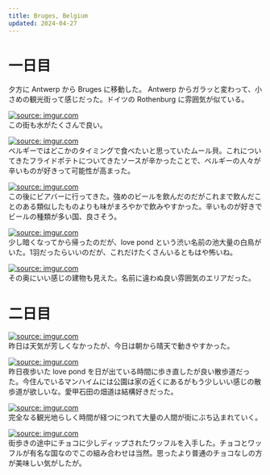 ```yaml
---
title: Bruges, Belgium
updated: 2024-04-27
---
```


# 一日目

夕方に Antwerp から Bruges に移動した。
Antwerp からガラッと変わって、小さめの観光街って感じだった。ドイツの Rothenburg に雰囲気が似ている。

<a href="https://imgur.com/kz5CXG7"><img src="https://i.imgur.com/kz5CXG7.jpg" title="source: imgur.com" /></a>  
この街も水がたくさんで良い。

<a href="https://imgur.com/q1hMWlX"><img src="https://i.imgur.com/q1hMWlX.jpg" title="source: imgur.com" /></a>  
ベルギーではどこかのタイミングで食べたいと思っていたムール貝。これについてきたフライドポテトについてきたソースが辛かったことで、ベルギーの人々が辛いものが好きって可能性が高まった。

<a href="https://imgur.com/Bus0IPm"><img src="https://i.imgur.com/Bus0IPm.jpg" title="source: imgur.com" /></a>  
この後にビアバーに行ってきた。強めのビールを飲んだのだがこれまで飲んだことのある類似したものよりも味がまろやかで飲みやすかった。辛いものが好きでビールの種類が多い国、良さそう。

<a href="https://imgur.com/0rKjwqG"><img src="https://i.imgur.com/0rKjwqG.jpg" title="source: imgur.com" /></a>  
少し暗くなってから帰ったのだが、love pond という渋い名前の池大量の白鳥がいた。1羽だったらいいのだが、これだけたくさんいるともはや怖いね。

<a href="https://imgur.com/Wbiteb0"><img src="https://i.imgur.com/Wbiteb0.jpg" title="source: imgur.com" /></a>  
その奥にいい感じの建物も見えた。名前に違わぬ良い雰囲気のエリアだった。


# 二日目

<a href="https://imgur.com/rTf5Dbr"><img src="https://i.imgur.com/rTf5Dbr.jpg" title="source: imgur.com" /></a>  
昨日は天気が芳しくなかったが、今日は朝から晴天で動きやすかった。

<a href="https://imgur.com/kEgYXnL"><img src="https://i.imgur.com/kEgYXnL.jpg" title="source: imgur.com" /></a>  
昨日夜歩いた love pond を日が出ている時間に歩き直したが良い散歩道だった。今住んでいるマンハイムには公園は家の近くにあるがもう少しいい感じの散歩道が欲しいな。愛甲石田の畑道は結構好きだった。

<a href="https://imgur.com/Ci42RHH"><img src="https://i.imgur.com/Ci42RHH.jpg" title="source: imgur.com" /></a>  
完全なる観光地らしく時間が経つにつれて大量の人間が街にぶち込まれていく。

<a href="https://imgur.com/ZiS6syq"><img src="https://i.imgur.com/ZiS6syq.jpg" title="source: imgur.com" /></a>  
街歩きの途中にチョコに少しディップされたワッフルを入手した。チョコとワッフルが有名な国なのでこの組み合わせは当然。思ったより普通のチョコなしの方が美味しい気がしたが。
